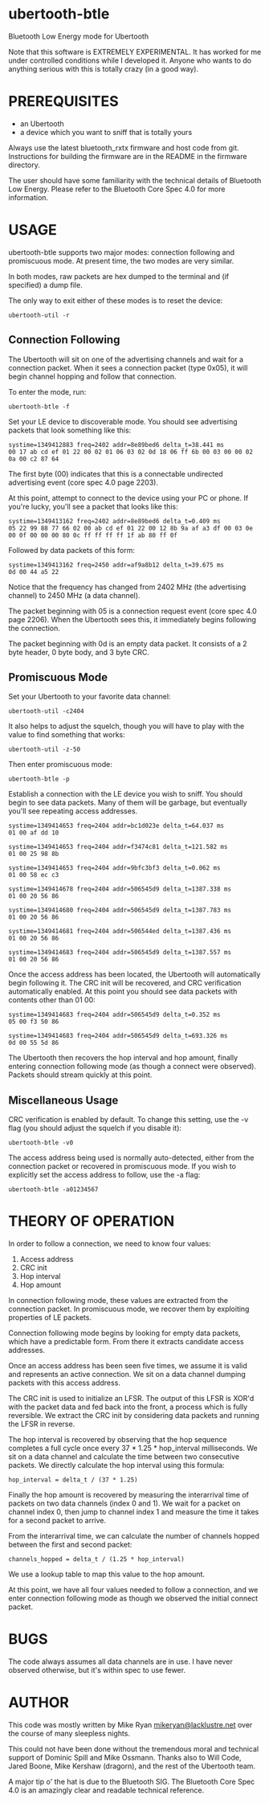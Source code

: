 ubertooth-btle
==============

Bluetooth Low Energy mode for Ubertooth

Note that this software is EXTREMELY EXPERIMENTAL. It has worked for me
under controlled conditions while I developed it. Anyone who wants to do
anything serious with this is totally crazy (in a good way).


PREREQUISITES
=============

 - an Ubertooth
 - a device which you want to sniff that is totally yours

Always use the latest bluetooth_rxtx firmware and host code from git.
Instructions for building the firmware are in the README in the firmware
directory.

The user should have some familiarity with the technical details of
Bluetooth Low Energy. Please refer to the Bluetooth Core Spec 4.0 for
more information.


USAGE
=====

ubertooth-btle supports two major modes: connection following and
promiscuous mode. At present time, the two modes are very similar.

In both modes, raw packets are hex dumped to the terminal and (if
specified) a dump file.

The only way to exit either of these modes is to reset the device:

    ubertooth-util -r

Connection Following
--------------------

The Ubertooth will sit on one of the advertising channels and wait for a
connection packet. When it sees a connection packet (type 0x05), it will
begin channel hopping and follow that connection.

To enter the mode, run:

    ubertooth-btle -f

Set your LE device to discoverable mode. You should see advertising
packets that look something like this:

    systime=1349412883 freq=2402 addr=8e89bed6 delta_t=38.441 ms
    00 17 ab cd ef 01 22 00 02 01 06 03 02 0d 18 06 ff 6b 00 03 00 00 02
    0a 00 c2 87 64

The first byte (00) indicates that this is a connectable undirected
advertising event (core spec 4.0 page 2203).

At this point, attempt to connect to the device using your PC or phone.
If you're lucky, you'll see a packet that looks like this:

    systime=1349413162 freq=2402 addr=8e89bed6 delta_t=0.409 ms
    05 22 99 88 77 66 02 00 ab cd ef 01 22 00 12 8b 9a af a3 df 00 03 0e
    00 0f 00 00 00 80 0c ff ff ff ff 1f ab 80 ff 0f

Followed by data packets of this form:

    systime=1349413162 freq=2450 addr=af9a8b12 delta_t=39.675 ms
    0d 00 44 a5 22

Notice that the frequency has changed from 2402 MHz (the advertising
channel) to 2450 MHz (a data channel).

The packet beginning with 05 is a connection request event (core spec
4.0 page 2206). When the Ubertooth sees this, it immediately begins
following the connection.

The packet beginning with 0d is an empty data packet. It consists of a 2
byte header, 0 byte body, and 3 byte CRC.

Promiscuous Mode
----------------

Set your Ubertooth to your favorite data channel:

    ubertooth-util -c2404

It also helps to adjust the squelch, though you will have to play with
the value to find something that works:

    ubertooth-util -z-50

Then enter promiscuous mode:

    ubertooth-btle -p

Establish a connection with the LE device you wish to sniff. You should
begin to see data packets. Many of them will be garbage, but eventually
you'll see repeating access addresses.

    systime=1349414653 freq=2404 addr=bc1d023e delta_t=64.037 ms
    01 00 af dd 10

    systime=1349414653 freq=2404 addr=f3474c81 delta_t=121.582 ms
    01 00 25 98 8b

    systime=1349414653 freq=2404 addr=9bfc3bf3 delta_t=0.062 ms
    01 00 58 ec c3

    systime=1349414678 freq=2404 addr=506545d9 delta_t=1387.338 ms
    01 00 20 56 86

    systime=1349414680 freq=2404 addr=506545d9 delta_t=1387.783 ms
    01 00 20 56 86

    systime=1349414681 freq=2404 addr=506544ed delta_t=1387.436 ms
    01 00 20 56 86

    systime=1349414683 freq=2404 addr=506545d9 delta_t=1387.557 ms
    01 00 20 56 86

Once the access address has been located, the Ubertooth will
automatically begin following it. The CRC init will be recovered, and
CRC verification automatically enabled. At this point you should see
data packets with contents other than 01 00:

    systime=1349414683 freq=2404 addr=506545d9 delta_t=0.352 ms
    05 00 f3 50 86

    systime=1349414683 freq=2404 addr=506545d9 delta_t=693.326 ms
    0d 00 55 5d 86

The Ubertooth then recovers the hop interval and hop amount, finally
entering connection following mode (as though a connect were observed).
Packets should stream quickly at this point.

Miscellaneous Usage
-------------------

CRC verification is enabled by default. To change this setting, use the
-v flag (you should adjust the squelch if you disable it):

    ubertooth-btle -v0

The access address being used is normally auto-detected, either from the
connection packet or recovered in promiscuous mode. If you wish to
explicitly set the access address to follow, use the -a flag:

    ubertooth-btle -a01234567


THEORY OF OPERATION
===================

In order to follow a connection, we need to know four values:

 1. Access address
 2. CRC init
 3. Hop interval
 4. Hop amount

In connection following mode, these values are extracted from the
connection packet. In promiscuous mode, we recover them by exploiting
properties of LE packets.

Connection following mode begins by looking for empty data packets,
which have a predictable form. From there it extracts candidate access
addresses.

Once an access address has been seen five times, we assume it is valid
and represents an active connection. We sit on a data channel dumping
packets with this access address.

The CRC init is used to initialize an LFSR. The output of this LFSR is
XOR'd with the packet data and fed back into the front, a process which
is fully reversible. We extract the CRC init by considering data packets
and running the LFSR in reverse.

The hop interval is recovered by observing that the hop sequence
completes a full cycle once every 37 * 1.25 * hop_interval milliseconds.
We sit on a data channel and calculate the time between two consecutive
packets. We directly calculate the hop interval using this formula:

    hop_interval = delta_t / (37 * 1.25)

Finally the hop amount is recovered by measuring the interarrival time
of packets on two data channels (index 0 and 1). We wait for a packet on
channel index 0, then jump to channel index 1 and measure the time it
takes for a second packet to arrive.

From the interarrival time, we can calculate the number of channels
hopped between the first and second packet:

    channels_hopped = delta_t / (1.25 * hop_interval)

We use a lookup table to map this value to the hop amount.

At this point, we have all four values needed to follow a connection,
and we enter connection following mode as though we observed the initial
connect packet.


BUGS
====

The code always assumes all data channels are in use. I have never
observed otherwise, but it's within spec to use fewer.


AUTHOR
======

This code was mostly written by Mike Ryan <mikeryan@lacklustre.net> over
the course of many sleepless nights.

This could not have been done without the tremendous moral and technical
support of Dominic Spill and Mike Ossmann. Thanks also to Will Code,
Jared Boone, Mike Kershaw (dragorn), and the rest of the Ubertooth team.

A major tip o' the hat is due to the Bluetooth SIG. The Bluetooth Core
Spec 4.0 is an amazingly clear and readable technical reference.
